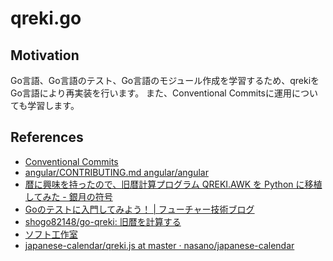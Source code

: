 # qreki.go

## Motivation

Go言語、Go言語のテスト、Go言語のモジュール作成を学習するため、qrekiをGo言語により再実装を行います。
また、Conventional Commitsに運用についても学習します。

## References

- [Conventional Commits](https://www.conventionalcommits.org/ja/v1.0.0/)
- [angular/CONTRIBUTING.md angular/angular](https://github.com/angular/angular/blob/22b96b9/CONTRIBUTING.md#commit)
- [暦に興味を持ったので、旧暦計算プログラム QREKI.AWK を Python に移植してみた - 銀月の符号](https://fgshun.hatenablog.com/entry/20091127/1259302979)
- [Goのテストに入門してみよう！ | フューチャー技術ブログ](https://future-architect.github.io/articles/20200601/)
- [shogo82148/go-qreki: 旧暦を計算する](https://github.com/shogo82148/go-qreki)
- [ソフト工作室](http://kikuchisan.net/wsp/java/java59.html)
- [japanese-calendar/qreki.js at master · nasano/japanese-calendar](https://github.com/nasano/japanese-calendar/blob/master/scripts/qreki.js)

